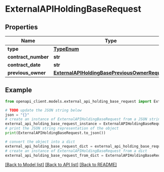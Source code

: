 # ExternalAPIHoldingBaseRequest


## Properties

Name | Type | Description | Notes
------------ | ------------- | ------------- | -------------
**type** | [**TypeEnum**](TypeEnum.md) |  | 
**contract_number** | **str** |  | [optional] 
**contract_date** | **str** |  | [optional] 
**previous_owner** | [**ExternalAPIHoldingBasePreviousOwnerRequest**](ExternalAPIHoldingBasePreviousOwnerRequest.md) |  | [optional] 

## Example

```python
from openapi_client.models.external_api_holding_base_request import ExternalAPIHoldingBaseRequest

# TODO update the JSON string below
json = "{}"
# create an instance of ExternalAPIHoldingBaseRequest from a JSON string
external_api_holding_base_request_instance = ExternalAPIHoldingBaseRequest.from_json(json)
# print the JSON string representation of the object
print(ExternalAPIHoldingBaseRequest.to_json())

# convert the object into a dict
external_api_holding_base_request_dict = external_api_holding_base_request_instance.to_dict()
# create an instance of ExternalAPIHoldingBaseRequest from a dict
external_api_holding_base_request_from_dict = ExternalAPIHoldingBaseRequest.from_dict(external_api_holding_base_request_dict)
```
[[Back to Model list]](../README.md#documentation-for-models) [[Back to API list]](../README.md#documentation-for-api-endpoints) [[Back to README]](../README.md)


